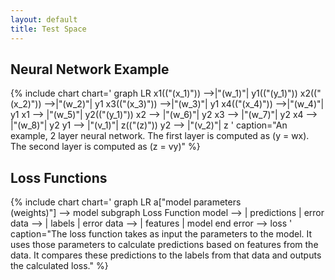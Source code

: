 ```yaml
---
layout: default
title: Test Space
---
```


## Neural Network Example
{% include chart
chart='
graph LR
    x1(("\(x_1\)")) -->|"\(w_1\)"| y1(("\(y_1\)"))
    x2(("\(x_2\)")) -->|"\(w_2\)"| y1
    x3(("\(x_3\)")) -->|"\(w_3\)"| y1
    x4(("\(x_4\)")) -->|"\(w_4\)"| y1
    x1 --> |"\(w_5\)"| y2(("\(y_1\)"))
    x2 --> |"\(w_6\)"| y2
    x3 --> |"\(w_7\)"| y2
    x4 --> |"\(w_8\)"| y2
    y1 --> |"\(v_1\)"| z(("\(z\)"))
    y2 --> |"\(v_2\)"| z
'
caption="An example, 2 layer neural network. The first layer is computed as \(y = wx\). The second layer is computed as \(z = vy\)"
%}

## Loss Functions
{% include chart
chart='
graph LR
    a["model parameters <br /> (weights)"] --> model
    subgraph Loss Function
    model --> | predictions | error
    data --> | labels | error
    data --> | features | model
    end
    error --> loss
'
caption="The loss function takes as input the parameters to the model. It uses those parameters to calculate predictions based on features from the data. It compares these predictions to the labels from that data and outputs the calculated loss."
%}
